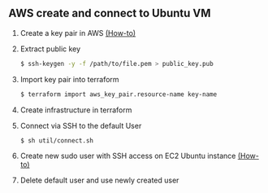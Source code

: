 ## AWS create and connect to Ubuntu VM

1. Create a key pair in AWS [(How-to)](https://docs.aws.amazon.com/cli/latest/userguide/cli-services-ec2-keypairs.html#deleting-a-key-pair)

2. Extract public key

    ```bash
    $ ssh-keygen -y -f /path/to/file.pem > public_key.pub
    ```

3. Import key pair into terraform

    ```bash
    $ terraform import aws_key_pair.resource-name key-name
    ```

4. Create infrastructure in terraform

5. Connect via SSH to the default User

    ```bash
    $ sh util/connect.sh

    ```

6. Create new sudo user with SSH access on EC2 Ubuntu instance [(How-to)](https://aws.amazon.com/premiumsupport/knowledge-center/new-user-accounts-linux-instance/)

7. Delete default user and use newly created user
